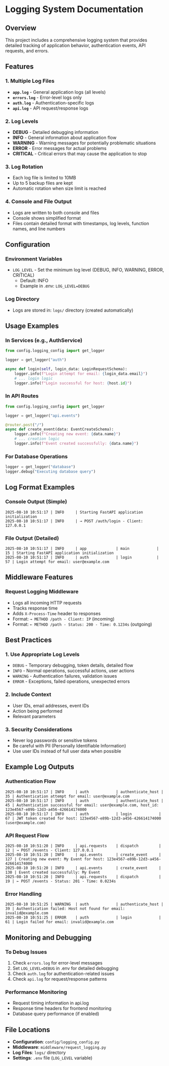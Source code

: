 # Logging System Documentation

## Overview

This project includes a comprehensive logging system that provides detailed tracking of application behavior, authentication events, API requests, and errors.

## Features

### 1. **Multiple Log Files**
- **`app.log`** - General application logs (all levels)
- **`errors.log`** - Error-level logs only
- **`auth.log`** - Authentication-specific logs
- **`api.log`** - API request/response logs

### 2. **Log Levels**
- **DEBUG** - Detailed debugging information
- **INFO** - General information about application flow
- **WARNING** - Warning messages for potentially problematic situations
- **ERROR** - Error messages for actual problems
- **CRITICAL** - Critical errors that may cause the application to stop

### 3. **Log Rotation**
- Each log file is limited to 10MB
- Up to 5 backup files are kept
- Automatic rotation when size limit is reached

### 4. **Console and File Output**
- Logs are written to both console and files
- Console shows simplified format
- Files contain detailed format with timestamps, log levels, function names, and line numbers

## Configuration

### Environment Variables
- `LOG_LEVEL` - Set the minimum log level (DEBUG, INFO, WARNING, ERROR, CRITICAL)
  - Default: INFO
  - Example in .env: `LOG_LEVEL=DEBUG`

### Log Directory
- Logs are stored in: `logs/` directory (created automatically)

## Usage Examples

### In Services (e.g., AuthService)
```python
from config.logging_config import get_logger

logger = get_logger("auth")

async def login(self, login_data: LoginRequestSchema):
    logger.info(f"Login attempt for email: {login_data.email}")
    # ... login logic
    logger.info(f"Login successful for host: {host.id}")
```

### In API Routes
```python
from config.logging_config import get_logger

logger = get_logger("api.events")

@router.post("/")
async def create_event(data: EventCreateSchema):
    logger.info(f"Creating new event: {data.name}")
    # ... creation logic
    logger.info(f"Event created successfully: {data.name}")
```

### For Database Operations
```python
logger = get_logger("database")
logger.debug("Executing database query")
```

## Log Format Examples

### Console Output (Simple)
```
2025-08-10 10:51:17 | INFO     | Starting FastAPI application initialization
2025-08-10 10:51:17 | INFO     | → POST /auth/login - Client: 127.0.0.1
```

### File Output (Detailed)
```
2025-08-10 10:51:17 | INFO     | app             | main            |   15 | Starting FastAPI application initialization
2025-08-10 10:51:17 | INFO     | auth            | login           |   57 | Login attempt for email: user@example.com
```

## Middleware Features

### Request Logging Middleware
- Logs all incoming HTTP requests
- Tracks response time
- Adds `X-Process-Time` header to responses
- Format: `→ METHOD /path - Client: IP` (incoming)
- Format: `← METHOD /path - Status: 200 - Time: 0.1234s` (outgoing)

## Best Practices

### 1. **Use Appropriate Log Levels**
- `DEBUG` - Temporary debugging, token details, detailed flow
- `INFO` - Normal operations, successful actions, user actions
- `WARNING` - Authentication failures, validation issues
- `ERROR` - Exceptions, failed operations, unexpected errors

### 2. **Include Context**
- User IDs, email addresses, event IDs
- Action being performed
- Relevant parameters

### 3. **Security Considerations**
- Never log passwords or sensitive tokens
- Be careful with PII (Personally Identifiable Information)
- Use user IDs instead of full user data when possible

## Example Log Outputs

### Authentication Flow
```
2025-08-10 10:51:17 | INFO     | auth            | authenticate_host |   35 | Authentication attempt for email: user@example.com
2025-08-10 10:51:17 | INFO     | auth            | authenticate_host |   45 | Authentication successful for email: user@example.com, host_id: 123e4567-e89b-12d3-a456-426614174000
2025-08-10 10:51:17 | INFO     | auth            | login            |   67 | JWT token created for host: 123e4567-e89b-12d3-a456-426614174000 (user@example.com)
```

### API Request Flow
```
2025-08-10 10:51:20 | INFO     | api.requests    | dispatch         |   12 | → POST /events - Client: 127.0.0.1
2025-08-10 10:51:20 | INFO     | api.events      | create_event     |  127 | Creating new event: My Event for host: 123e4567-e89b-12d3-a456-426614174000
2025-08-10 10:51:20 | INFO     | api.events      | create_event     |  130 | Event created successfully: My Event
2025-08-10 10:51:20 | INFO     | api.requests    | dispatch         |   19 | ← POST /events - Status: 201 - Time: 0.0234s
```

### Error Handling
```
2025-08-10 10:51:25 | WARNING  | auth            | authenticate_host |   39 | Authentication failed: Host not found for email: invalid@example.com
2025-08-10 10:51:25 | ERROR    | auth            | login            |   61 | Login failed for email: invalid@example.com
```

## Monitoring and Debugging

### To Debug Issues
1. Check `errors.log` for error-level messages
2. Set `LOG_LEVEL=DEBUG` in .env for detailed debugging
3. Check `auth.log` for authentication-related issues
4. Check `api.log` for request/response patterns

### Performance Monitoring
- Request timing information in api.log
- Response time headers for frontend monitoring
- Database query performance (if enabled)

## File Locations
- **Configuration**: `config/logging_config.py`
- **Middleware**: `middleware/request_logging.py`
- **Log Files**: `logs/` directory
- **Settings**: `.env` file (`LOG_LEVEL` variable)
